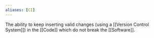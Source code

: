 ```yaml
---
aliases: [CI]
---
```


The ability to keep inserting valid changes (using a [[Version Control System]]) in the [[Code]] which do not break the [[Software]].

